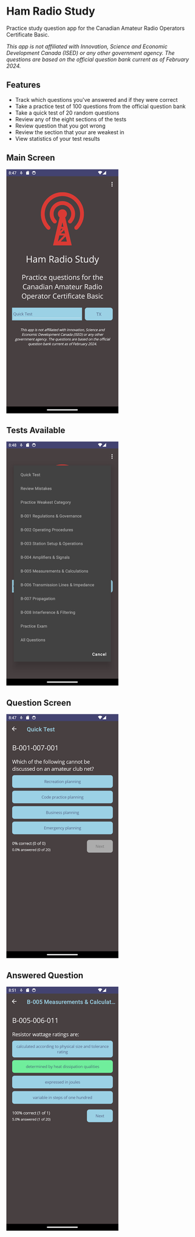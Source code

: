 # Ham Radio Study

Practice study question app for the Canadian Amateur Radio Operators Certificate Basic.

_This app is not affiliated with Innovation, Science and Economic Development Canada (ISED) 
or any other government agency. The questions are based on the official question bank current 
as of February 2024._

## Features

- Track which questions you've answered and if they were correct
- Take a practice test of 100 questions from the official question bank
- Take a quick test of 20 random questions
- Review any of the eight sections of the tests
- Review question that you got wrong
- Review the section that your are weakest in
- View statistics of your test results

## Main Screen

![Main Screen](imgs/main.png)

## Tests Available

![Test Available](imgs/tests.png)

## Question Screen

![Question Screen](imgs/question.png)

## Answered Question

![Answered Question](imgs/answer.png)
